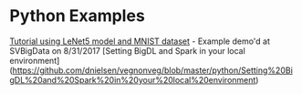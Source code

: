 # Python Examples

[Tutorial using LeNet5 model and MNIST dataset](https://github.com/dnielsen/vegnonveg/blob/master/python/Python_Example_LeNet5_MNIST.pdf) - Example demo'd at SVBigData on 8/31/2017 
[Setting BigDL and Spark in your local environment] (https://github.com/dnielsen/vegnonveg/blob/master/python/Setting%20BigDL%20and%20Spark%20in%20your%20local%20environment)
